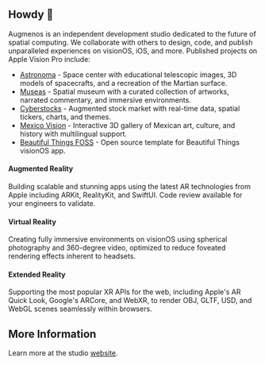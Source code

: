 ## Howdy 👋

Augmenos is an independent development studio dedicated to the future of spatial computing. We collaborate with others to design, code, and publish unparalleled experiences on visionOS, iOS, and more. Published projects on Apple Vision Pro include:

- [Astronoma](https://www.astronoma.app) - Space center with educational telescopic images, 3D models of spacecrafts, and a recreation of the Martian surface.
- [Museas](https://www.museas.com) - Spatial museum with a curated collection of artworks, narrated commentary, and immersive  environments.
- [Cyberstocks](https://www.augmenos.com/cyberstocks) - Augmented stock market with real-time data, spatial tickers, charts, and themes. 
- [Mexico Vision](https://www.augmenos.com/mexicovision) - Interactive 3D gallery of Mexican art, culture, and history with multilingual  support.
- [Beautiful Things FOSS](https://github.com/augmenos/BeautifulThingsFOSS) - Open source template for Beautiful Things visionOS app.

#### Augmented Reality
Building scalable and stunning apps using the latest AR technologies from Apple including ARKit, RealityKit, and SwiftUI. Code review available for your engineers to validate.

#### Virtual Reality
Creating fully immersive environments on visionOS using spherical photography and 360-degree video, optimized to reduce foveated rendering effects inherent to headsets.

#### Extended Reality
Supporting the most popular XR APIs for the web, including Apple's AR Quick Look, Google's ARCore, and WebXR, to render OBJ, GLTF, USD, and WebGL scenes seamlessly within browsers.

## More Information
Learn more at the studio [website](https://www.augmenos.com).
<!--

**Here are some ideas to get you started:**

🙋‍♀️ A short introduction - what is your organization all about?
🌈 Contribution guidelines - how can the community get involved?
👩‍💻 Useful resources - where can the community find your docs? Is there anything else the community should know?
🍿 Fun facts - what does your team eat for breakfast?
🧙 Remember, you can do mighty things with the power of [Markdown](https://docs.github.com/github/writing-on-github/getting-started-with-writing-and-formatting-on-github/basic-writing-and-formatting-syntax)
-->
